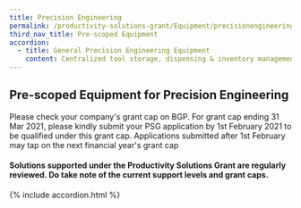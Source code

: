 ```yaml
---
title: Precision Engineering
permalink: /productivity-solutions-grant/Equipment/precisionengineering/
third_nav_title: Pre-scoped Equipment
accordion:
  - title: General Precision Engineering Equipment
    content: Centralized tool storage, dispensing & inventory management (IM) system with 2 key components 1) Smart IM software Monitors tool inventory, stock level & consumption rate; and With customizable option to link to ERP or supplier online automated ordering process; and; Controls the issuing of tools per user's security access level2) Tool dispensing hardwareHardware can be in the form of a drawer or coil vending system.  Grant support 80% of cost of equipment, up to $22,400 grant<br/><br/><a href='/productivity-solutions-grant/solutionrepo/solution22' target='_blank' style='color:#037e8a'>Automated tools management system</a><br/><br/><br/>The AMR replaces manual labour in the transportation of materials and semi/fully completed products around the factory floor during production process. As a collaborative robot for automated internal transportation, AMR comes with autonomous functions to identify obstacles and navigate around factory floor without need for markers or coming to a complete stop for an extended period. Grant support80% of cost of equipment, up to $30,000 grantPurchase of pre-owned/used equipment not supportable<br/><br/><a href='/productivity-solutions-grant/solutionrepo/solution25' target='_blank' style='color:#037e8a'>Autonomous Mobile Robot</a><br/><br/><br/>A probing system consists of the following attached to CNC machining centerWork Piece Touch Probe Work piece measurement/referencing Tool Setting Probe Tool setting, length, radius, breakage detectionSoftware Creates measurement program for probes on standard geometries and free-form surfaces, generates QC alerts and reportsImplementation Equipment configuration, trainingGrant support 80% of cost of probing system, up to $30,000 grant cap<br/><br/><a href='/productivity-solutions-grant/solutionrepo/solution92' target='_blank' style='color:#037e8a'>Probing System</a><br/><br/><br/>Robotic arms that are- Programmable mechanical arms integrated into industrial robots or collaborative robots; and - Arms consist of segments connected by rotary and linear joints, allowing for controlled, precise and accurate movements; and- Robotic arms are attached with end effectors designed for a wide variety of functions such as pick & place, parts rotation & placement, tool handling and assembly.  Grant support 80% of cost of equipment, up to $30,000 grant<br/><br/><a href='/productivity-solutions-grant/solutionrepo/solution103' target='_blank' style='color:#037e8a'>Robotic arms</a><br/><br/><br/>Vertical storage and retrieval system designed to save floor space, maximise vertical space for inventory storage and improve productivity for goods picking. The Carousel consists of carriers that rotate vertically and deliver stored inventory (e.g. spare parts, small parcels, electronic components) to the operator on the ground.Grant support 80% of cost of equipment, up to $30,000 grant<br/><br/><a href='/productivity-solutions-grant/solutionrepo/solution166' target='_blank' style='color:#037e8a'>Vertical Carousel</a><br/>
---
```


## Pre-scoped Equipment for Precision Engineering

Please check your company's grant cap on BGP. For grant cap ending 31 Mar 2021, please kindly submit your PSG application by 1st February 2021 to be qualified under this grant cap. Applications submitted after 1st February may tap on the next financial year's grant cap

#### Solutions supported under the Productivity Solutions Grant are regularly reviewed. Do take note of the current support levels and grant caps.

{% include accordion.html %}

